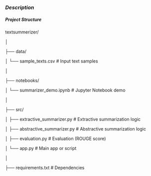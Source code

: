 ### ***Description***





##### Project Structure

textsummerizer/

│

├── data/

│ └── sample\_texts.csv # Input text samples

│

├── notebooks/

│ └── summarizer\_demo.ipynb # Jupyter Notebook demo

│

├── src/

│ ├── extractive\_summarizer.py # Extractive summarization logic

│ ├── abstractive\_summarizer.py # Abstractive summarization logic

│ ├── evaluation.py # Evaluation (ROUGE score)

│ └── app.py # Main app or script

│

├── requirements.txt # Dependencies

